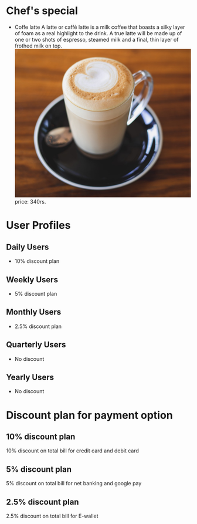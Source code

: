 # Chef's special
* Coffe latte
  A latte or caffè latte is a milk coffee that boasts a silky layer of foam as a real highlight to the drink. A true latte will be made up of one or two shots of espresso, steamed milk and a final, thin layer of frothed milk on top.
  ![alt text](image.png)
  price: 340rs.

# User Profiles

## Daily Users
- 10% discount plan

## Weekly Users
- 5% discount plan

## Monthly Users
- 2.5% discount plan

## Quarterly Users
- No discount

## Yearly Users
- No discount

# Discount plan for payment option
## 10% discount plan
10% discount on total bill for credit card and debit card

## 5% discount plan
5% discount on total bill for net banking and google pay

## 2.5% discount plan
2.5% discount on total bill for E-wallet